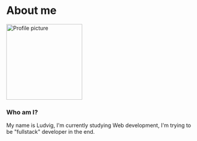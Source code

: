 # About me


<img src="https://media-exp1.licdn.com/dms/image/C4E03AQEDc6LqQv8gug/profile-displayphoto-shrink_400_400/0?e=1605744000&v=beta&t=q8M1I1c9ebmoJdr0S-ga9Xm2FMHOx5qHdurfBYT8SQ8" alt="Profile picture" width="200"/>

### Who am I?
My name is Ludvig, I'm currently studying Web development, I'm trying to be "fullstack" developer in the end. 
